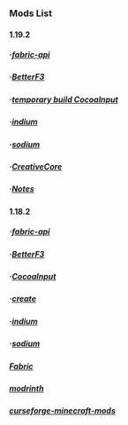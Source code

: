 ### Mods List
#### 1.19.2
##### ·[fabric-api](https://modrinth.com/mod/fabric-api/version/0.62.0%2B1.19.2)
##### ·[BetterF3](https://modrinth.com/mod/betterf3/version/1.3.2)
##### ·[temporary build CocoaInput](https://github.com/Korea-Minecraft-Forum/CocoaInput/releases/tag/4.1.0-0)
##### ·[indium](https://modrinth.com/mod/indium/version/1.0.9%2Bmc1.19.2)
##### ·[sodium](https://modrinth.com/mod/sodium/version/mc1.19.2-0.4.4)
##### ·[CreativeCore](https://www.curseforge.com/minecraft/mc-mods/creativecore/files/3827354)
##### ·[Notes](https://www.curseforge.com/minecraft/mc-mods/notes/files/3937913)

#### 1.18.2
##### ·[fabric-api](https://modrinth.com/mod/fabric-api/version/0.59.0%2B1.18.2)
##### ·[BetterF3](https://modrinth.com/mod/betterf3/version/1.2.5.1)
##### ·[CocoaInput](https://www.curseforge.com/minecraft/mc-mods/cocoainput/files/3554724)
##### ·[create](https://modrinth.com/mod/create-fabric/version/1.18.2-0.5.0e-733)
##### ·[indium](https://modrinth.com/mod/indium/version/1.0.7%2Bmc1.18.2)
##### ·[sodium](https://modrinth.com/mod/sodium/version/mc1.18.2-0.4.1)

##### [Fabric](https://fabricmc.net/)
##### [modrinth](https://modrinth.com/mods)
##### [curseforge-minecraft-mods](https://www.curseforge.com/minecraft/mc-mods)
